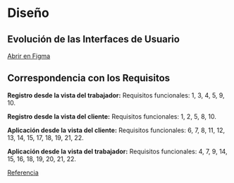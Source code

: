 
<h1>Diseño</h1>


## Evolución de las Interfaces de Usuario
<a href="https://www.figma.com/file/dKpr0w4UBgbIhd1HJx5kLn/Bosquejos-de-interfaces-(WorkFlash)?type=design&node-id=54702%3A25212&mode=design&t=HFZIp5n8WLzdbYrO-1">Abrir en Figma</a>

## Correspondencia con los Requisitos 

**Registro desde la vista del trabajador:** Requisitos funcionales: 1, 3, 4, 5, 9, 10.

**Registro desde la vista del cliente:** Requisitos funcionales: 1, 2, 5, 8, 10.

**Aplicación desde la vista del cliente:** Requisitos funcionales: 6, 7, 8, 11, 12, 13, 14, 15, 17, 18, 19, 21, 22.

**Aplicación desde la vista del trabajador:** Requisitos funcionales: 4, 7, 9, 14, 15, 16, 18, 19, 20, 21, 22.


<a href="https://m3.material.io/">Referencia</a>
<!--stackedit_data:
eyJoaXN0b3J5IjpbOTk2NTA4ODQ3XX0=
-->